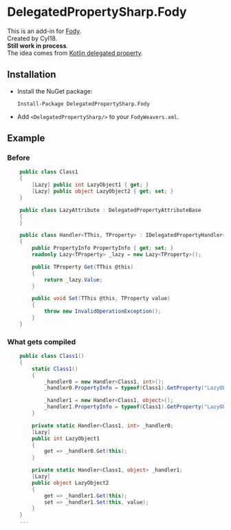 # DelegatedPropertySharp.Fody

This is an add-in for [Fody](https://github.com/Fody/Fody).  
Created by Cyl18.  
**Still work in process**.  
The idea comes from [Kotlin delegated property](https://kotlinlang.org/docs/reference/delegated-properties.html).

## Installation

- Install the NuGet package:
  ```
  Install-Package DelegatedPropertySharp.Fody
  ```
- Add `<DelegatedPropertySharp/>` to your `FodyWeavers.xml`.

## Example

### Before

```csharp
    public class Class1
    {
        [Lazy] public int LazyObject1 { get; }
        [Lazy] public object LazyObject2 { get; set; }
    }

    public class LazyAttribute : DelegatedPropertyAttributeBase
    {
    }

    public class Handler<TThis, TProperty> : IDelegatedPropertyHandler<TThis, TProperty, Lazy>
    {
        public PropertyInfo PropertyInfo { get; set; }
        readonly Lazy<TProperty> _lazy = new Lazy<TProperty>();

        public TProperty Get(TThis @this)
        {
            return _lazy.Value;
        }

        public void Set(TThis @this, TProperty value)
        {
            throw new InvalidOperationException();
        }
    }
```

### What gets compiled

```csharp
    public class Class1()
    {
        static Class1()
		{
			_handler0 = new Handler<Class1, int>();
			_handler0.PropertyInfo = typeof(Class1).GetProperty("LazyObject1");

            _handler1 = new Handler<Class1, object>();
			_handler1.PropertyInfo = typeof(Class1).GetProperty("LazyObject2");
		}

		private static Handler<Class1, int> _handler0;
		[Lazy]
		public int LazyObject1
		{
			get => _handler0.Get(this);
		}

		private static Handler<Class1, object> _handler1;
		[Lazy]
		public object LazyObject2
		{
			get => _handler1.Get(this);
            set => _handler1.Set(this, value);
		}
    }
    ...
```
